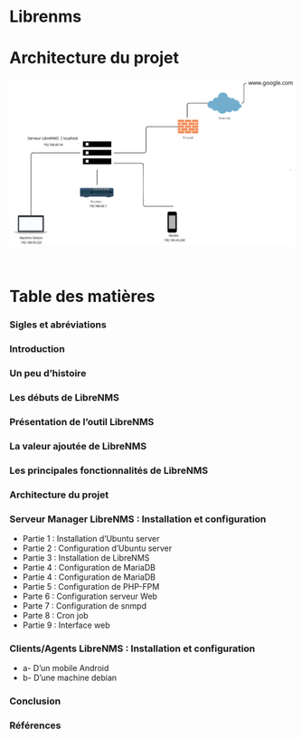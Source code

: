 # Librenms 

# Architecture du projet

<p align="center">
 <img src="Architecture.png"></br>
</p></br>

# Table des matières
 
### Sigles et abréviations</br>
### Introduction</br>
### Un peu d’histoire</br>
### Les débuts de LibreNMS</br> 
### Présentation de l’outil LibreNMS</br> 
### La valeur ajoutée de LibreNMS</br>
### Les principales fonctionnalités de LibreNMS</br> 
### Architecture du projet</br>
### Serveur Manager LibreNMS : Installation et configuration</br>
- Partie 1 : Installation d’Ubuntu server</br>
- Partie 2 : Configuration d’Ubuntu server</br>
- Partie 3 : Installation de LibreNMS</br>
- Partie 4 : Configuration de MariaDB</br>
- Partie 4 : Configuration de MariaDB</br>
- Partie 5 : Configuration de PHP-FPM</br>
- Parte 6 : Configuration serveur Web</br>
- Parte 7 : Configuration de snmpd</br>
- Parte 8 : Cron job</br>
- Partie 9 : Interface web</br>
### Clients/Agents LibreNMS : Installation et configuration</br>
- a- D’un mobile Android</br>
- b- D’une machine debian</br>
### Conclusion</br>
### Références</br>
